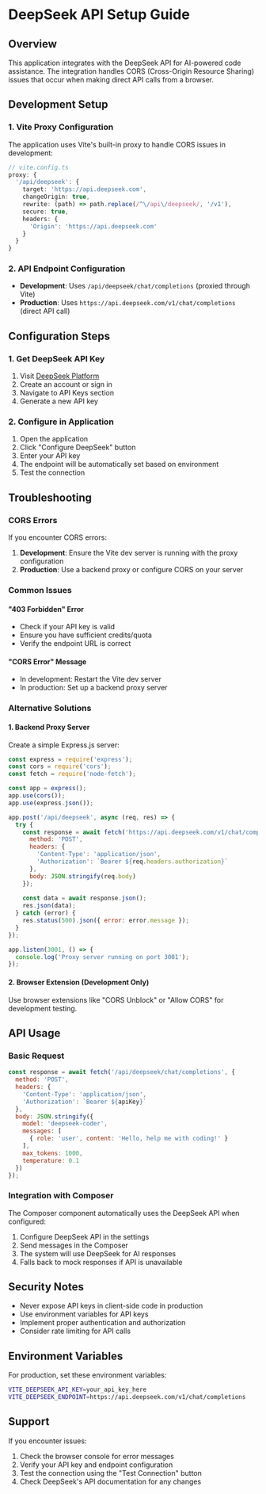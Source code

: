 # DeepSeek API Setup Guide

## Overview
This application integrates with the DeepSeek API for AI-powered code assistance. The integration handles CORS (Cross-Origin Resource Sharing) issues that occur when making direct API calls from a browser.

## Development Setup

### 1. Vite Proxy Configuration
The application uses Vite's built-in proxy to handle CORS issues in development:

```typescript
// vite.config.ts
proxy: {
  '/api/deepseek': {
    target: 'https://api.deepseek.com',
    changeOrigin: true,
    rewrite: (path) => path.replace(/^\/api\/deepseek/, '/v1'),
    secure: true,
    headers: {
      'Origin': 'https://api.deepseek.com'
    }
  }
}
```

### 2. API Endpoint Configuration
- **Development**: Uses `/api/deepseek/chat/completions` (proxied through Vite)
- **Production**: Uses `https://api.deepseek.com/v1/chat/completions` (direct API call)

## Configuration Steps

### 1. Get DeepSeek API Key
1. Visit [DeepSeek Platform](https://platform.deepseek.com/)
2. Create an account or sign in
3. Navigate to API Keys section
4. Generate a new API key

### 2. Configure in Application
1. Open the application
2. Click "Configure DeepSeek" button
3. Enter your API key
4. The endpoint will be automatically set based on environment
5. Test the connection

## Troubleshooting

### CORS Errors
If you encounter CORS errors:

1. **Development**: Ensure the Vite dev server is running with the proxy configuration
2. **Production**: Use a backend proxy or configure CORS on your server

### Common Issues

#### "403 Forbidden" Error
- Check if your API key is valid
- Ensure you have sufficient credits/quota
- Verify the endpoint URL is correct

#### "CORS Error" Message
- In development: Restart the Vite dev server
- In production: Set up a backend proxy server

### Alternative Solutions

#### 1. Backend Proxy Server
Create a simple Express.js server:

```javascript
const express = require('express');
const cors = require('cors');
const fetch = require('node-fetch');

const app = express();
app.use(cors());
app.use(express.json());

app.post('/api/deepseek', async (req, res) => {
  try {
    const response = await fetch('https://api.deepseek.com/v1/chat/completions', {
      method: 'POST',
      headers: {
        'Content-Type': 'application/json',
        'Authorization': `Bearer ${req.headers.authorization}`
      },
      body: JSON.stringify(req.body)
    });
    
    const data = await response.json();
    res.json(data);
  } catch (error) {
    res.status(500).json({ error: error.message });
  }
});

app.listen(3001, () => {
  console.log('Proxy server running on port 3001');
});
```

#### 2. Browser Extension (Development Only)
Use browser extensions like "CORS Unblock" or "Allow CORS" for development testing.

## API Usage

### Basic Request
```javascript
const response = await fetch('/api/deepseek/chat/completions', {
  method: 'POST',
  headers: {
    'Content-Type': 'application/json',
    'Authorization': `Bearer ${apiKey}`
  },
  body: JSON.stringify({
    model: 'deepseek-coder',
    messages: [
      { role: 'user', content: 'Hello, help me with coding!' }
    ],
    max_tokens: 1000,
    temperature: 0.1
  })
});
```

### Integration with Composer
The Composer component automatically uses the DeepSeek API when configured:

1. Configure DeepSeek API in the settings
2. Send messages in the Composer
3. The system will use DeepSeek for AI responses
4. Falls back to mock responses if API is unavailable

## Security Notes

- Never expose API keys in client-side code in production
- Use environment variables for API keys
- Implement proper authentication and authorization
- Consider rate limiting for API calls

## Environment Variables

For production, set these environment variables:

```bash
VITE_DEEPSEEK_API_KEY=your_api_key_here
VITE_DEEPSEEK_ENDPOINT=https://api.deepseek.com/v1/chat/completions
```

## Support

If you encounter issues:
1. Check the browser console for error messages
2. Verify your API key and endpoint configuration
3. Test the connection using the "Test Connection" button
4. Check DeepSeek's API documentation for any changes 